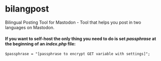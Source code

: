 # bilangpost
Bilingual Posting Tool for Mastodon - Tool that helps you post in two languages on Mastodon.

#### If you want to self-host the only thing you need to do is set *passphrase* at the beginning of an *index.php* file:
```
$passphrase = "[passphrase to encrypt GET variable with settings]";
```

